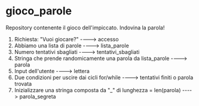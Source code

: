 # gioco_parole

Repository contenente il gioco dell'impiccato. Indovina la parola!

1) Richiesta: "Vuoi giocare?" ----> accesso
2) Abbiamo una lista di parole ----> lista_parole
3) Numero tentativi sbagliati ----> tentativi_sbagliati
4) Stringa che prende randomicamente una parola da lista_parole ----> parola
5) Input dell'utente ----> lettera
6) Due condizioni per uscire dai cicli for/while ----> tentativi finiti o parola trovata
7) Inizializzare una stringa composta da "_" di lunghezza = len(parola) ----> parola_segreta
